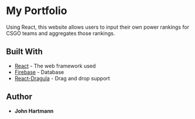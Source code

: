 # My Portfolio

Using React, this website allows users to input their own power rankings for CSGO teams and aggregates those rankings.

## Built With

- [React](https://reactjs.org) - The web framework used
- [Firebase](https://firebase.google.com) - Database
- [React-Dragula](https://github.com/bevacqua/react-dragula) - Drag and drop support

## Author

- **John Hartmann**
